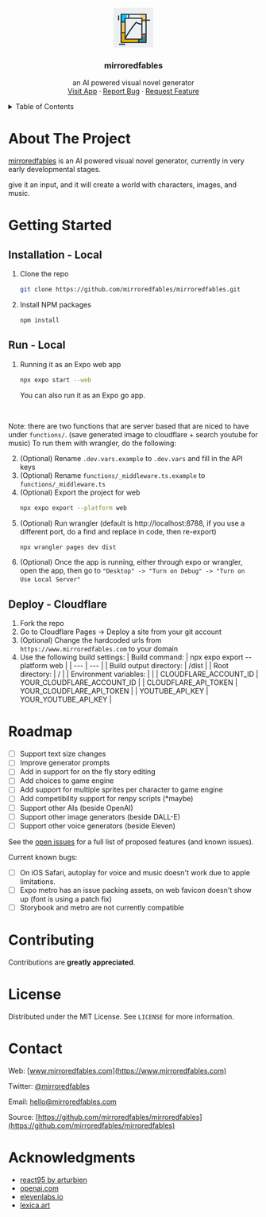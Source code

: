 <a name="readme-top"></a>

<!-- PROJECT SHIELDS -->
<!--
*** I'm using markdown "reference style" links for readability.
*** Reference links are enclosed in brackets [ ] instead of parentheses ( ).
*** See the bottom of this document for the declaration of the reference variables
*** for contributors-url, forks-url, etc. This is an optional, concise syntax you may use.
*** https://www.markdownguide.org/basic-syntax/#reference-style-links
-->

<!-- [![Contributors][contributors-shield]][contributors-url]
[![Forks][forks-shield]][forks-url]
[![Stargazers][stars-shield]][stars-url]
[![Issues][issues-shield]][issues-url]
[![MIT License][license-shield]][license-url] -->

<!-- PROJECT LOGO -->
<br />
<div align="center">
  <a href="https://github.com/mirroredfables/mirroredfables">
    <img src="public/icon.png" alt="Icon" width="80" height="80">
  </a>

<h3 align="center">mirroredfables</h3>

  <p align="center">
    an AI powered visual novel generator
    <br />
    <!-- <a href="https://github.com/mirroredfables/mirroredfables"><strong>Explore the docs »</strong></a> -->
    <!-- <br /> -->
    <!-- <br /> -->
    <a href="https://www.mirroredfables.com">Visit App</a>
    ·
    <a href="https://github.com/mirroredfables/mirroredfables/issues">Report Bug</a>
    ·
    <a href="https://github.com/mirroredfables/mirroredfables/issues">Request Feature</a>
  </p>
</div>

<!-- TABLE OF CONTENTS -->
<details>
  <summary>Table of Contents</summary>
  <ol>
    <li><a href="#about-the-project">About The Project</a></li>
    <li><a href="#getting-started">Getting Started</a></li>
    <li><a href="#roadmap">Roadmap</a></li>
    <li><a href="#contributing">Contributing</a></li>
    <li><a href="#license">License</a></li>
    <li><a href="#contact">Contact</a></li>
    <li><a href="#acknowledgments">Acknowledgments</a></li>
  </ol>
</details>

<!-- ABOUT THE PROJECT -->

# About The Project

<!-- [![Product Name Screen Shot][product-screenshot]](https://example.com) -->

[mirroredfables](https://www.mirroredfables.com) is an AI powered visual novel generator, currently in very early developmental stages.

give it an input, and it will create a world with characters, images, and music.

<!-- GETTING STARTED -->

# Getting Started

## Installation - Local

1. Clone the repo
   ```sh
   git clone https://github.com/mirroredfables/mirroredfables.git
   ```
2. Install NPM packages
   ```sh
   npm install
   ```

## Run - Local

1. Running it as an Expo web app
   ```sh
   npx expo start --web
   ```
   You can also run it as an Expo go app.

&nbsp;

Note: there are two functions that are server based that are niced to have under `functions/`. (save generated image to cloudflare + search youtube for music) To run them with wrangler, do the following:

2. (Optional) Rename `.dev.vars.example` to `.dev.vars` and fill in the API keys
3. (Optional) Rename `functions/_middleware.ts.example` to `functions/_middleware.ts`
4. (Optional) Export the project for web
   ```sh
   npx expo export --platform web
   ```
5. (Optional) Run wrangler (default is http://localhost:8788, if you use a different port, do a find and replace in code, then re-export)
   ```sh
   npx wrangler pages dev dist
   ```
6. (Optional) Once the app is running, either through expo or wrangler, open the app, then go to `"Desktop" -> "Turn on Debug" -> "Turn on Use Local Server"`

## Deploy - Cloudflare

1. Fork the repo
2. Go to Cloudflare Pages -> Deploy a site from your git account
3. (Optional) Change the hardcoded urls from `https://www.mirroredfables.com` to your domain
4. Use the following build settings:
   | Build command: | npx expo export --platform web |
   | --- | --- |
   | Build output directory: | /dist |
   | Root directory: | / |
   | Environment variables: | |
   | CLOUDFLARE_ACCOUNT_ID | YOUR_CLOUDFLARE_ACCOUNT_ID |
   | CLOUDFLARE_API_TOKEN | YOUR_CLOUDFLARE_API_TOKEN |
   | YOUTUBE_API_KEY | YOUR_YOUTUBE_API_KEY |

<!-- ROADMAP -->

# Roadmap

- [ ] Support text size changes
- [ ] Improve generator prompts
- [ ] Add in support for on the fly story editing
- [ ] Add choices to game engine
- [ ] Add support for multiple sprites per character to game engine
- [ ] Add competibility support for renpy scripts (\*maybe)
- [ ] Support other AIs (beside OpenAI)
- [ ] Support other image generators (beside DALL-E)
- [ ] Support other voice generators (beside Eleven)

See the [open issues](https://github.com/mirroredfables/mirroredfables/issues) for a full list of proposed features (and known issues).

Current known bugs:

- [ ] On iOS Safari, autoplay for voice and music doesn't work due to apple limitations.
- [ ] Expo metro has an issue packing assets, on web favicon doesn't show up (font is using a patch fix)
- [ ] Storybook and metro are not currently compatible

<!-- CONTRIBUTING -->

# Contributing

Contributions are **greatly appreciated**.

<!-- LICENSE -->

# License

Distributed under the MIT License. See `LICENSE` for more information.

<!-- CONTACT -->

# Contact

Web: [www.mirroredfables.com](https://www.mirroredfables.com)

Twitter: [@mirroredfables](https://twitter.com/mirroredfables)

Email: [hello@mirroredfables.com](hello@mirroredfables.com)

Source: [https://github.com/mirroredfables/mirroredfables](https://github.com/mirroredfables/mirroredfables)

<!-- ACKNOWLEDGMENTS -->

# Acknowledgments

- [react95 by arturbien](https://github.com/react95-io/react95)
- [openai.com](https://www.openai.com)
- [elevenlabs.io](https://www.elevenlabs.io)
- [lexica.art](https://lexica.art/)

<!-- MARKDOWN LINKS & IMAGES -->
<!-- https://www.markdownguide.org/basic-syntax/#reference-style-links -->

[contributors-shield]: https://img.shields.io/github/contributors/mirroredfables/mirroredfables.svg?style=for-the-badge
[contributors-url]: https://github.com/mirroredfables/mirroredfables/graphs/contributors
[forks-shield]: https://img.shields.io/github/forks/mirroredfables/mirroredfables.svg?style=for-the-badge
[forks-url]: https://github.com/mirroredfables/mirroredfables/network/members
[stars-shield]: https://img.shields.io/github/stars/mirroredfables/mirroredfables.svg?style=for-the-badge
[stars-url]: https://github.com/mirroredfables/mirroredfables/stargazers
[issues-shield]: https://img.shields.io/github/issues/mirroredfables/mirroredfables.svg?style=for-the-badge
[issues-url]: https://github.com/mirroredfables/mirroredfables/issues
[license-shield]: https://img.shields.io/github/license/mirroredfables/mirroredfables.svg?style=for-the-badge
[license-url]: https://github.com/mirroredfables/mirroredfables/blob/master/LICENSE
[product-screenshot]: images/screenshot.png
